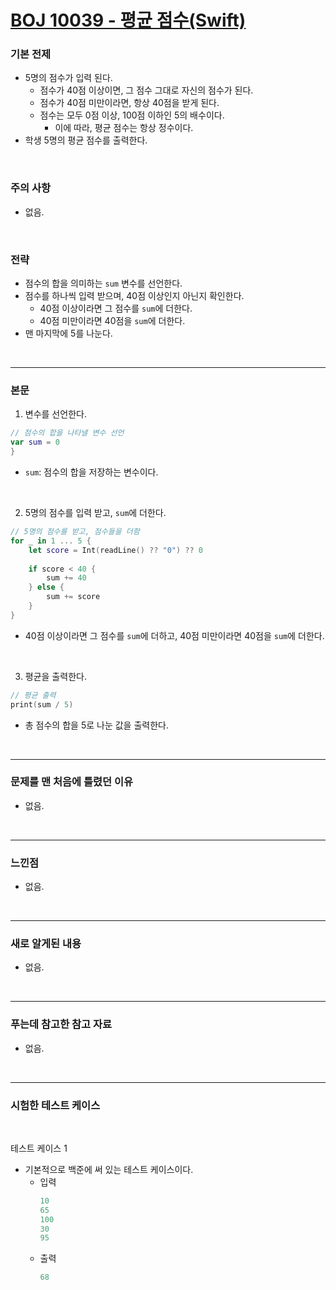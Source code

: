 # [BOJ 10039 - 평균 점수(Swift)](https://www.acmicpc.net/problem/10039)

### 기본 전제<br/>
 - 5명의 점수가 입력 된다.<br/>
    - 점수가 40점 이상이면, 그 점수 그대로 자신의 점수가 된다.<br/>
    - 점수가 40점 미만이라면, 항상 40점을 받게 된다.<br/>
    - 점수는 모두 0점 이상, 100점 이하인 5의 배수이다.<br/>
        - 이에 따라, 평균 점수는 항상 정수이다.<br/>
 - 학생 5명의 평균 점수를 출력한다.<br/>
<br/>

### 주의 사항<br/>
 - 없음.<br/>
<br/>

### 전략<br/>
 - 점수의 합을 의미하는 `sum` 변수를 선언한다.<br/>
 - 점수를 하나씩 입력 받으며, 40점 이상인지 아닌지 확인한다.<br/>
    - 40점 이상이라면 그 점수를 `sum`에 더한다.<br/>
    - 40점 미만이라면 40점을 `sum`에 더한다.<br/>
 - 맨 마지막에 5를 나눈다.<br/>
<br/>

---
### 본문<br/>

1. 변수를 선언한다.<br/>
```Swift
// 점수의 합을 나타낼 변수 선언
var sum = 0
}

```
 - `sum`: 점수의 합을 저장하는 변수이다.<br/>
 <br/>
 
2. 5명의 점수를 입력 받고, `sum`에 더한다.<br/>
```Swift
// 5명의 점수를 받고, 점수들을 더함
for _ in 1 ... 5 {
    let score = Int(readLine() ?? "0") ?? 0
    
    if score < 40 {
        sum += 40
    } else {
        sum += score
    }
}
```
- 40점 이상이라면 그 점수를 `sum`에 더하고, 40점 미만이라면 40점을 `sum`에 더한다.<br/>
<br/>

3. 평균을 출력한다.<br/>
```Swift
// 평균 출력
print(sum / 5)
```
- 총 점수의 합을 5로 나눈 값을 출력한다.<br/>
<br/>

---
### 문제를 맨 처음에 틀렸던 이유<br/>
- 없음.<br/>
<br/>

---
### 느낀점<br/>
- 없음.<br/>
<br/>

---
### 새로 알게된 내용<br/>
- 없음.<br/>
<br/>

--- 
### 푸는데 참고한 참고 자료<br/>
- 없음.<br/>
<br/>

---
### 시험한 테스트 케이스
<br/>

테스트 케이스 1<br/>
- 기본적으로 백준에 써 있는 테스트 케이스이다.<br/>
    - 입력
        ```Swift
        10
        65
        100
        30
        95
        ```
    - 출력
        ```Swift
        68
        ```
<br/>
